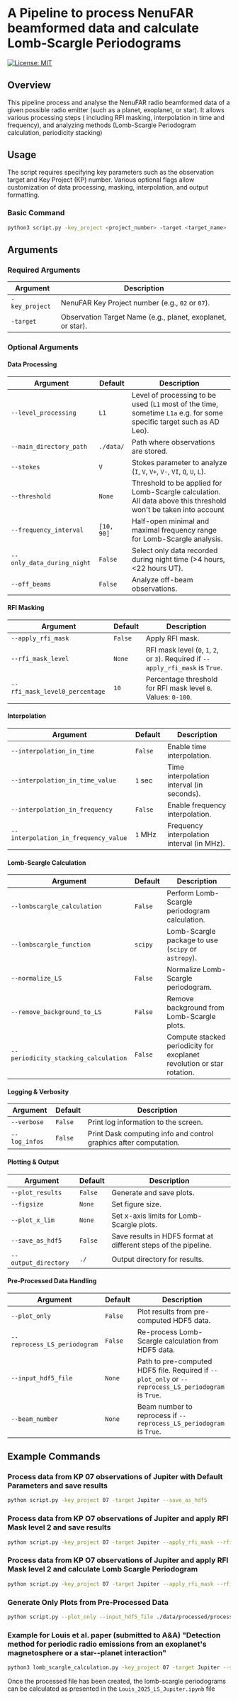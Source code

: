 # A Pipeline to process NenuFAR beamformed data and calculate Lomb-Scargle Periodograms

[![License: MIT](https://img.shields.io/badge/License-MIT-yellow.svg)](https://opensource.org/licenses/MIT)

## Overview
This pipeline process and analyse the NenuFAR radio beamformed data of a given possible radio emitter (such as a planet, exoplanet, or star). It allows various processing steps ( including RFI masking, interpolation in time and frequency), and analyzing methods (Lomb-Scargle Periodogram calculation, periodicity stacking)

## Usage
The script requires specifying key parameters such as the observation target and Key Project (KP) number. Various optional flags allow customization of data processing, masking, interpolation, and output formatting.

### Basic Command
```bash
python3 script.py -key_project <project_number> -target <target_name>
```

## Arguments

### Required Arguments
| Argument | Description |
|----------|-------------|
| `-key_project` | NenuFAR Key Project number (e.g., `02` or `07`). |
| `-target` | Observation Target Name (e.g., planet, exoplanet, or star). |

### Optional Arguments

#### Data Processing
| Argument | Default | Description |
|----------|---------|-------------|
| `--level_processing` | `L1` | Level of processing to be used (`L1` most of the time, sometime `L1a` e.g. for some specific target such as AD Leo). |
| `--main_directory_path` | `./data/` | Path where observations are stored. |
| `--stokes` | `V` | Stokes parameter to analyze (`I`, `V`, `V+`, `V-`, `VI`, `Q`, `U`, `L`). |
| `--threshold` | `None` | Threshold to be applied for Lomb-Scargle calculation. All data above this threshold won't be taken into account |
| `--frequency_interval` | `[10, 90]` | Half-open minimal and maximal frequency range for Lomb-Scargle analysis. |
| `--only_data_during_night` | `False` | Select only data recorded during night time (>4 hours, <22 hours UT). |
| `--off_beams` | `False` | Analyze off-beam observations. |


#### RFI Masking
| Argument | Default | Description |
|----------|---------|-------------|
| `--apply_rfi_mask` | `False` | Apply RFI mask. |
| `--rfi_mask_level` | `None` | RFI mask level (`0`, `1`, `2`, or `3`). Required if `--apply_rfi_mask` is `True`. |
| `--rfi_mask_level0_percentage` | `10` | Percentage threshold for RFI mask level `0`. Values: `0-100`. |

#### Interpolation
| Argument | Default | Description |
|----------|---------|-------------|
| `--interpolation_in_time` | `False` | Enable time interpolation. |
| `--interpolation_in_time_value` | `1` sec | Time interpolation interval (in seconds). |
| `--interpolation_in_frequency` | `False` | Enable frequency interpolation. |
| `--interpolation_in_frequency_value` | `1` MHz | Frequency interpolation interval (in MHz). |

#### Lomb-Scargle Calculation
| Argument | Default | Description |
|----------|---------|-------------|
| `--lombscargle_calculation` | `False` | Perform Lomb-Scargle periodogram calculation. |
| `--lombscargle_function` | `scipy` | Lomb-Scargle package to use (`scipy` or `astropy`). |
| `--normalize_LS` | `False` | Normalize Lomb-Scargle periodogram. |
| `--remove_background_to_LS` | `False` | Remove background from Lomb-Scargle plots. |
| `--periodicity_stacking_calculation` | `False` | Compute stacked periodicity for exoplanet revolution or star rotation. |

#### Logging & Verbosity
| Argument | Default | Description |
|----------|---------|-------------|
| `--verbose` | `False` | Print log information to the screen. |
| `--log_infos` | `False` | Print Dask computing info and control graphics after computation. |


#### Plotting & Output
| Argument | Default | Description |
|----------|---------|-------------|
| `--plot_results` | `False` | Generate and save plots. |
| `--figsize` | `None` | Set figure size. |
| `--plot_x_lim` | `None` | Set x-axis limits for Lomb-Scargle plots. |
| `--save_as_hdf5` | `False` | Save results in HDF5 format at different steps of the pipeline. |
| `--output_directory` | `./` | Output directory for results. |

#### Pre-Processed Data Handling
| Argument | Default | Description |
|----------|---------|-------------|
| `--plot_only` | `False` | Plot results from pre-computed HDF5 data. |
| `--reprocess_LS_periodogram` | `False` | Re-process Lomb-Scargle calculation from HDF5 data. |
| `--input_hdf5_file` | `None` | Path to pre-computed HDF5 file. Required if `--plot_only` or `--reprocess_LS_periodogram` is `True`. |
| `--beam_number` | `None` | Beam number to reprocess if `--reprocess_LS_periodogram` is `True`. |

## Example Commands

### Process data from KP 07 observations of Jupiter with Default Parameters and save results 
```bash
python script.py -key_project 07 -target Jupiter --save_as_hdf5
```

### Process data from KP O7 observations of Jupiter and apply RFI Mask level 2 and save results
```bash
python script.py -key_project 07 -target Jupiter --apply_rfi_mask --rfi_mask_level 2 --save_as_hdf5
```
### Process data from KP O7 observations of Jupiter and apply RFI Mask level 2 and calculate Lomb Scargle Periodogram
```bash
python script.py -key_project 07 -target Jupiter --apply_rfi_mask --rfi_mask_level 2 --lombscargle_calculation --save_as_hdf5
```

### Generate Only Plots from Pre-Processed Data
```bash
python script.py --plot_only --input_hdf5_file ./data/processed/processed_data_file.hdf5
```

### Example for Louis et al. paper (submitted to A&A) "Detection method for periodic radio emissions from an exoplanet's magnetosphere or a star--planet interaction"
```bash
python3 lomb_scargle_calculation.py -key_project 07 -target Jupiter --stokes VI --main_directory_path './data/' --apply_rfi_mask --rfi_mask_level 0  --rfi_mask_level0_percentage 50 --interpolation_in_time --interpolation_in_time_value 600 --interpolation_in_frequency --interpolation_in_frequency_value 1 --save_as_hdf5 --output_directory './outputs/' --frequency_interval 8 90 --log_infos
```
Once the processed file has been created, the lomb-scargle periodograms can be calculated as presented in the `Louis_2025_LS_Jupiter.ipynb` file
